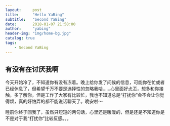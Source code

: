 ```yaml
---
layout:     post
title:      "Hello YaBing"
subtitle:   "Second YaBing"
date:       2018-01-07 21:58:00
author:     "yabing"
header-img: "img/home-bg.jpg"
catalog: true
tags:
    - Second YaBing
---
```


## 有没有在讨厌我啊
今天开始冷了，不知道你有没有冻着。晚上给你发了问候的信息，可能你在忙或者已经休息了，但希望千万不要是选择性的忽略我哈……心里面好忐忑，想多和你接触，多了解你，但是工作了大家有比较忙，我也不知道总是“打扰你”会不会让你觉得烦，真的好怕弄的都不能说话聊天了。晚安啦～

睡前你终于回我了，虽然只短短的两句话，心里还是暖暖的，但是还是不知道你是不是对于我“打扰你”比较反感。。。

